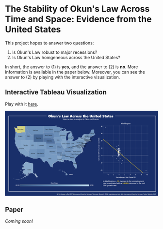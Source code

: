# The Stability of Okun's Law Across Time and Space: Evidence from the United States
This project hopes to answer two questions:
1. Is Okun's Law robust to major recessions?
2. Is Okun's Law homgeneous across the United States?

In short, the answer to (1) is **yes**, and the answer to (2) is **no**. More information is available in the paper below. Moreover, you can see the answer to (2) by playing with the interactive visualization.

## Interactive Tableau Visualization
Play with it [here](https://public.tableau.com/app/profile/eric.leonen1602/viz/OkunsLawAcrosstheUnitedStates/MainDashboard?publish=yes).

![Okun's Law Across the United States: A Interactive Tableau Visualization](tableau/tableau-preview.png)

## Paper
*Coming soon!*
